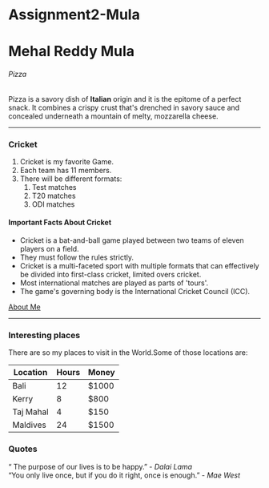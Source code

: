 # Assignment2-Mula
# Mehal Reddy Mula
###### Pizza
Pizza is a savory dish of **Italian** origin and it  is the epitome of a perfect snack. It combines a crispy crust that's drenched in savory sauce and concealed underneath a mountain of melty, mozzarella cheese.


--------------------------------------

### Cricket
1. Cricket is my favorite Game.
2. Each team has 11 members.
3. There will be different formats:
     1. Test matches
     2. T20 matches
     3. ODI matches

#### Important Facts About Cricket
* Cricket is a bat-and-ball game played between two teams of eleven players on a field.
* They must follow the rules strictly.
* Cricket is a multi-faceted sport with multiple formats that can effectively be divided into 
       first-class cricket, limited overs cricket.
* Most international matches are played as parts of 'tours'.
* The game's governing body is the International Cricket Council (ICC).

[About Me](https://github.com/MehalS542312/Assignment2-Mula/blob/main/AboutMe.md)

---------------------------------------

### Interesting places
  
  There are so my places to visit in the World.Some of those locations are:

  | Location | Hours | Money |
  | -------  | ----- | ----- |
  | Bali     | 12    | $1000 |
  | Kerry    | 8     | $800  |
  | Taj Mahal | 4    | $150  |
  | Maldives | 24    | $1500 |


###  Quotes
“ The purpose of our lives is to be happy.” - *Dalai Lama* <br>
“You only live once, but if you do it right, once is enough.” - *Mae West*
